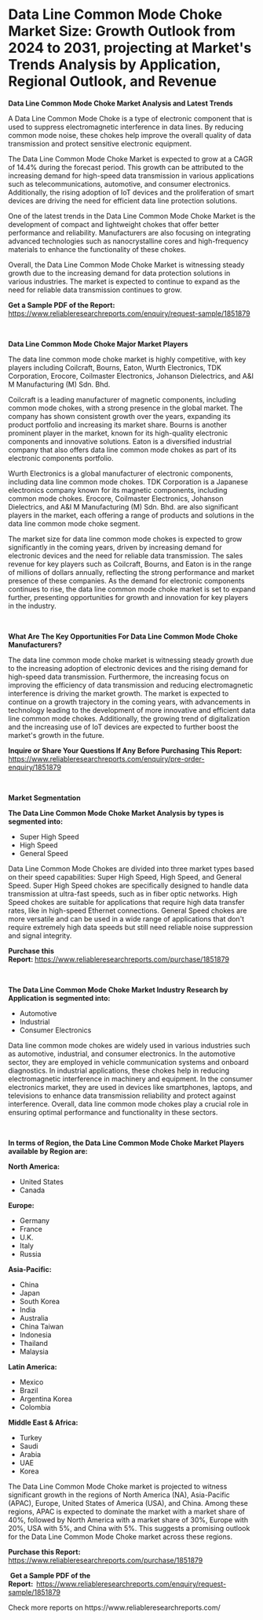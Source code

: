 <p><h1>Data Line Common Mode Choke Market Size: Growth Outlook from 2024 to 2031, projecting at Market's Trends Analysis by Application, Regional Outlook, and Revenue</h1></p><p><strong>Data Line Common Mode Choke Market Analysis and Latest Trends</strong></p>
<p><p>A Data Line Common Mode Choke is a type of electronic component that is used to suppress electromagnetic interference in data lines. By reducing common mode noise, these chokes help improve the overall quality of data transmission and protect sensitive electronic equipment.</p><p>The Data Line Common Mode Choke Market is expected to grow at a CAGR of 14.4% during the forecast period. This growth can be attributed to the increasing demand for high-speed data transmission in various applications such as telecommunications, automotive, and consumer electronics. Additionally, the rising adoption of IoT devices and the proliferation of smart devices are driving the need for efficient data line protection solutions.</p><p>One of the latest trends in the Data Line Common Mode Choke Market is the development of compact and lightweight chokes that offer better performance and reliability. Manufacturers are also focusing on integrating advanced technologies such as nanocrystalline cores and high-frequency materials to enhance the functionality of these chokes.</p><p>Overall, the Data Line Common Mode Choke Market is witnessing steady growth due to the increasing demand for data protection solutions in various industries. The market is expected to continue to expand as the need for reliable data transmission continues to grow.</p></p>
<p><strong>Get a Sample PDF of the Report:&nbsp;</strong> <a href="https://www.reliableresearchreports.com/enquiry/request-sample/1851879">https://www.reliableresearchreports.com/enquiry/request-sample/1851879</a></p>
<p>&nbsp;</p>
<p><strong>Data Line Common Mode Choke Major Market Players</strong></p>
<p><p>The data line common mode choke market is highly competitive, with key players including Coilcraft, Bourns, Eaton, Wurth Electronics, TDK Corporation, Erocore, Coilmaster Electronics, Johanson Dielectrics, and A&I M Manufacturing (M) Sdn. Bhd.</p><p>Coilcraft is a leading manufacturer of magnetic components, including common mode chokes, with a strong presence in the global market. The company has shown consistent growth over the years, expanding its product portfolio and increasing its market share. Bourns is another prominent player in the market, known for its high-quality electronic components and innovative solutions. Eaton is a diversified industrial company that also offers data line common mode chokes as part of its electronic components portfolio.</p><p>Wurth Electronics is a global manufacturer of electronic components, including data line common mode chokes. TDK Corporation is a Japanese electronics company known for its magnetic components, including common mode chokes. Erocore, Coilmaster Electronics, Johanson Dielectrics, and A&I M Manufacturing (M) Sdn. Bhd. are also significant players in the market, each offering a range of products and solutions in the data line common mode choke segment.</p><p>The market size for data line common mode chokes is expected to grow significantly in the coming years, driven by increasing demand for electronic devices and the need for reliable data transmission. The sales revenue for key players such as Coilcraft, Bourns, and Eaton is in the range of millions of dollars annually, reflecting the strong performance and market presence of these companies. As the demand for electronic components continues to rise, the data line common mode choke market is set to expand further, presenting opportunities for growth and innovation for key players in the industry.</p></p>
<p>&nbsp;</p>
<p><strong>What Are The Key Opportunities For Data Line Common Mode Choke Manufacturers?</strong></p>
<p><p>The data line common mode choke market is witnessing steady growth due to the increasing adoption of electronic devices and the rising demand for high-speed data transmission. Furthermore, the increasing focus on improving the efficiency of data transmission and reducing electromagnetic interference is driving the market growth. The market is expected to continue on a growth trajectory in the coming years, with advancements in technology leading to the development of more innovative and efficient data line common mode chokes. Additionally, the growing trend of digitalization and the increasing use of IoT devices are expected to further boost the market's growth in the future.</p></p>
<p><strong>Inquire or Share Your Questions If Any Before Purchasing This Report:</strong> <a href="https://www.reliableresearchreports.com/enquiry/pre-order-enquiry/1851879">https://www.reliableresearchreports.com/enquiry/pre-order-enquiry/1851879</a></p>
<p>&nbsp;</p>
<p><strong>Market Segmentation</strong></p>
<p><strong>The Data Line Common Mode Choke Market Analysis by types is segmented into:</strong></p>
<p><ul><li>Super High Speed</li><li>High Speed</li><li>General Speed</li></ul></p>
<p><p>Data Line Common Mode Chokes are divided into three market types based on their speed capabilities: Super High Speed, High Speed, and General Speed. Super High Speed chokes are specifically designed to handle data transmission at ultra-fast speeds, such as in fiber optic networks. High Speed chokes are suitable for applications that require high data transfer rates, like in high-speed Ethernet connections. General Speed chokes are more versatile and can be used in a wide range of applications that don't require extremely high data speeds but still need reliable noise suppression and signal integrity.</p></p>
<p><strong>Purchase this Report:&nbsp;</strong><a href="https://www.reliableresearchreports.com/purchase/1851879">https://www.reliableresearchreports.com/purchase/1851879</a></p>
<p>&nbsp;</p>
<p><strong>The Data Line Common Mode Choke Market Industry Research by Application is segmented into:</strong></p>
<p><ul><li>Automotive</li><li>Industrial</li><li>Consumer Electronics</li></ul></p>
<p><p>Data line common mode chokes are widely used in various industries such as automotive, industrial, and consumer electronics. In the automotive sector, they are employed in vehicle communication systems and onboard diagnostics. In industrial applications, these chokes help in reducing electromagnetic interference in machinery and equipment. In the consumer electronics market, they are used in devices like smartphones, laptops, and televisions to enhance data transmission reliability and protect against interference. Overall, data line common mode chokes play a crucial role in ensuring optimal performance and functionality in these sectors.</p></p>
<p>&nbsp;</p>
<p><strong>In terms of Region, the Data Line Common Mode Choke Market Players available by Region are:</strong></p>
<p>
    <p> <strong> North America: </strong>
        <ul>
            <li>United States</li>
            <li>Canada</li>
        </ul>
        </p> 
    <p> <strong> Europe: </strong>
        <ul>
            <li>Germany</li>
            <li>France</li>
            <li>U.K.</li>
            <li>Italy</li>
            <li>Russia</li>
        </ul>
        </p> 
    <p> <strong> Asia-Pacific: </strong>
        <ul>
            <li>China</li>
            <li>Japan</li>
            <li>South Korea</li>
            <li>India</li>
            <li>Australia</li>
            <li>China Taiwan</li>
            <li>Indonesia</li>
            <li>Thailand</li>
            <li>Malaysia</li>
        </ul>
        </p> 
    <p> <strong> Latin America: </strong>
        <ul>
            <li>Mexico</li>
            <li>Brazil</li>
            <li>Argentina Korea</li>
            <li>Colombia</li>
        </ul>
        </p> 
    <p> <strong> Middle East & Africa: </strong>
        <ul>
            <li>Turkey</li>
            <li>Saudi</li>
            <li>Arabia</li>
            <li>UAE</li>
            <li>Korea</li>
        </ul>
    </p>
    </p>
<p><p>The Data Line Common Mode Choke market is projected to witness significant growth in the regions of North America (NA), Asia-Pacific (APAC), Europe, United States of America (USA), and China. Among these regions, APAC is expected to dominate the market with a market share of 40%, followed by North America with a market share of 30%, Europe with 20%, USA with 5%, and China with 5%. This suggests a promising outlook for the Data Line Common Mode Choke market across these regions.</p></p>
<p><strong>Purchase this Report: </strong><a href="https://www.reliableresearchreports.com/purchase/1851879">https://www.reliableresearchreports.com/purchase/1851879</a></p>
<p>&nbsp;<strong>Get a Sample PDF of the Report:&nbsp;&nbsp;</strong><a href="https://www.reliableresearchreports.com/enquiry/request-sample/1851879">https://www.reliableresearchreports.com/enquiry/request-sample/1851879</a></p>
<p><strong></strong></p>
<p>Check more reports on https://www.reliableresearchreports.com/</p>